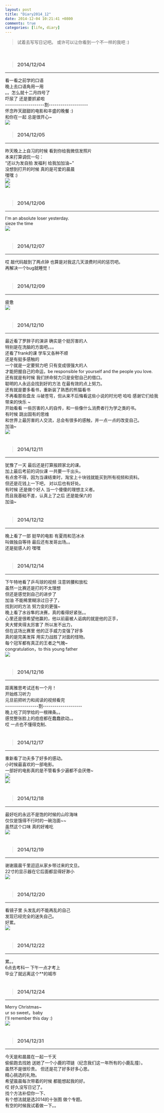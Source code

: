 ```yaml
---
layout: post
title: "Diary2014_12"
date: 2014-12-04 10:21:41 +0800
comments: true
categories: [life, diary]
---
```


> 试着去写写日记吧。 或许可以让你看到一个不一样的我吧 :)   
<!--more-->
<br>   

>### 2014/12/04 ###
----------
看一看之前学的口语    
晚上去口语角用一用    
。。怎么就十二月四号了     
吓尿了 还是要抓紧啦    
--------------------割--------------------   
怀念昨天甜甜的电影和丰盛的晚餐 :)   
和你在一起 总是很开心~    
![](/images/blog\141201_diary/happyness.jpg)
<br>

>### 2014/12/05 ###
----------
昨天晚上上自习的时候 看到你给我微信发照片   
本来打算调侃一句：   
“还以为发自拍 发福利 给我加加油~”   
没想到打开的时候 真的是可爱的晨晨    
嘿嘿 :)    
![](/images/blog\141201_diary/ccself1.jpg)   
![](/images/blog\141201_diary/ccself2.jpg)   
<br>

>### 2014/12/06 ###
----------
I'm an absolute loser yesterday.   
sieze the time   
![](/images/blog\141201_diary/sweet.jpg)   
<br>

>### 2014/12/07 ###
----------
哎 敲代码敲到了两点钟 也算是对我这几天浪费时间的惩罚吧。    
再解决一个bug就睡觉！   
<br>

>### 2014/12/09 ###
----------
疲惫    
![](/images/blog\141201_diary/kfc.jpg)   
<br>

>### 2014/12/10 ###
----------
最近看了罗胖子的演讲 确实是个挺厉害的人    
特别是在洗脑的方面吧。。。   
还看了frank的课 学车又各种不顺  
还是有挺多感触的   
一个就是一定要努力吧 只有变成很强大的人    
才能把握自己的命运，be responsible for yourself and the people you love.   
还有就是有时候 我们拼命努力只是安慰自己的借口。    
聪明的人永远会找到好的方法 在最有效的点上努力。   
还有就是要多看书，重新装了熟悉的熊猫看书   
不再看那些盘龙 斗破苍穹，但从来不后悔看这些小说的时光吧 哈哈 感谢它们给我带来的快乐 ~       
开始看看 一些厉害的人的自传，和一些像什么消费者行为学之类的书。    
有时候 跳出固有的思维   
和世界上最厉害的人交流，总会有很多的感触，并一点一点的改变自己。   
加油~    
![](/images/blog\141201_diary/us.jpg)   
<br>


>### 2014/12/11 ###
----------
犹豫了一天 最后还是打算报顾家北的课。   
加上最后考前的词伙课 一共要一千出头。    
有点舍不得，因为当课结束时，淘宝上十块钱就能买到所有视频和资料。    
但还是花钱上一下吧， 对以后也有好处。   
有时候 还是做个好人  当一个傻傻的理想主义者。   
而且我基础不差，认真上了之后 还是能保六的    
加油~    
<br>


>### 2014/12/12 ###
----------
晚上看了一部 挺早的电影 有夏雨和范冰冰    
叫做独自等待 最后还有发哥出场。。    
还是挺感人的 嘿嘿    
<br>

>### 2014/12/14 ###
----------
下午特地看了乒乓球的视频 注意转腰和放松   
虽然一比赛还是打的不太理想   
但还是感觉到自己的进步了    
加油 不能稀里糊涂过日子了，    
找到对的方法 努力变的更强~    
晚上看了水谷隼的决赛，真的看得好紧张。。    
心里还是很希望他赢的，他以前最被人诟病的就是他的正手，    
夹大臂夹得太厉害了 所以发不出力，   
但在这场比赛里 他的正手威力变强了好多    
真的是完美发挥 用实力战胜了对面的怪物。    
每个冠军都有真正的王者之气魄~    
congratulation，to this young father    
![](/images/blog\141201_diary/winner.jpg)   
<br>

>### 2014/12/16 ###
----------
距离雅思考试还有一个月！   
开始练习听力    
元旦前把听力和阅读的视频看完   
-----------------割--------------------   
晚上吃了同学给的一根辣条。。   
感觉整张脸上的痘痘都在蠢蠢欲动。。    
哎  一点也不懂得克制、   
<br>

>### 2014/12/17 ###
----------
重新看了功夫多了好多的感动。    
小时候最喜欢的一部电影。    
一部好的电影真的是不管看多少遍都不会厌倦~   
![](/images/blog\141201_diary/kongfu1.jpg)    
![](/images/blog\141201_diary/kongfu2.jpg)    
<br>

>### 2014/12/18 ###
----------
最好吃的永远不是饱的时候的山珍海味   
仅仅是饿得不行时的一碗泡面~~   
虽然这个口味 真的好难吃   
![](/images/blog\141201_diary/mian.jpg)   
<br>

>### 2014/12/19 ###
----------
谢谢晨晨千里迢迢从家乡带过来的文旦。   
22寸的显示器在它后面都显得好渺小   
![](/images/blog\141201_diary/wendan.jpg)   
<br>

>### 2014/12/20 ###
----------
看镜子里 头发乱的不能再乱的自己    
发现已经完全的迷失自己。    
好累。   
![](/images/blog\141201_diary/conan.png)   
<br>


>### 2014/12/22 ###
----------
累。。    
6点去考科一 下午一点才考上    
毕业了就远离这个**的城市    
<br>

>### 2014/12/24 ###
----------
Merry Christmas~     
ur so sweet，baby   
I'll remember this day :)   
![](/images/blog\141201_diary/merry.jpg)   
<br>

>### 2014/12/31 ###
----------
今天是和晨晨在一起一千天    
偷偷跑去找她 送她了一个小鹿的项链（纪念我们这一年所有的小鹿乱撞）。   
虽然不是很珍贵。 但还是花了好多好多心思。   
精心挑选的礼物。    
希望晨晨每次带着的时候 都能想起我的好。    
哎  好久没写日记了。    
找个方法补偿你一下、    
有个想法就是选2014的十张图 做个专题。   
有空的时候我试着做一下。。 
<br>
